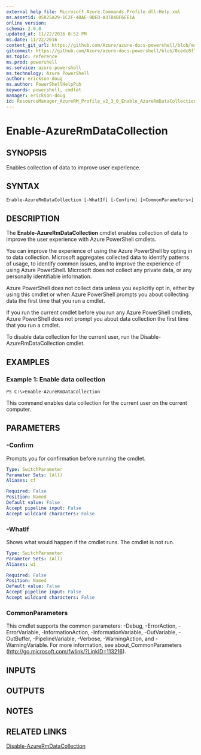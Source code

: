 ```yaml
---
external help file: Microsoft.Azure.Commands.Profile.dll-Help.xml
ms.assetid: 05825A29-1C2F-4BAE-9DED-A37B4BF6EE1A
online version: 
schema: 2.0.0
updated_at: 11/22/2016 8:52 PM
ms.date: 11/22/2016
content_git_url: https://github.com/Azure/azure-docs-powershell/blob/master/azureps-cmdlets-docs/ResourceManager/AzureRM.Profile/v2.3.0/Enable-AzureRmDataCollection.md
gitcommit: https://github.com/Azure/azure-docs-powershell/blob/0cedc8f73bc96cf5ac4c69144e17b3de601fd3cc/azureps-cmdlets-docs/ResourceManager/AzureRM.Profile/v2.3.0/Enable-AzureRmDataCollection.md
ms.topic: reference
ms.prod: powershell
ms.service: azure-powershell
ms.technology: Azure PowerShell
author: erickson-doug
ms.author: PowerShellHelpPub
keywords: powershell, cmdlet
manager: erickson-doug
id: ResourceManager_AzureRM_Profile_v2_3_0_Enable_AzureRmDataCollection_md
---
```


# Enable-AzureRmDataCollection

## SYNOPSIS
Enables collection of data to improve user experience.

## SYNTAX

```
Enable-AzureRmDataCollection [-WhatIf] [-Confirm] [<CommonParameters>]
```

## DESCRIPTION
The **Enable-AzureRmDataCollection** cmdlet enables collection of data to improve the user experience with Azure PowerShell cmdlets.

You can improve the experience of using the Azure PowerShell by opting in to data collection.
Microsoft aggregates collected data to identify patterns of usage, to identify common issues, and to improve the experience of using Azure PowerShell.
Microsoft does not collect any private data, or any personally identifiable information.

Azure PowerShell does not collect data unless you explicitly opt in, either by using this cmdlet or when Azure PowerShell prompts you about collecting data the first time that you run a cmdlet.

If you run the current cmdlet before you run any Azure PowerShell cmdlets, Azure PowerShell does not prompt you about data collection the first time that you run a cmdlet.

To disable data collection for the current user, run the Disable-AzureRmDataCollection cmdlet.

## EXAMPLES

### Example 1: Enable data collection
```
PS C:\>Enable-AzureRmDataCollection
```

This command enables data collection for the current user on the current computer.

## PARAMETERS

### -Confirm
Prompts you for confirmation before running the cmdlet.

```yaml
Type: SwitchParameter
Parameter Sets: (All)
Aliases: cf

Required: False
Position: Named
Default value: False
Accept pipeline input: False
Accept wildcard characters: False
```

### -WhatIf
Shows what would happen if the cmdlet runs.
The cmdlet is not run.

```yaml
Type: SwitchParameter
Parameter Sets: (All)
Aliases: wi

Required: False
Position: Named
Default value: False
Accept pipeline input: False
Accept wildcard characters: False
```

### CommonParameters
This cmdlet supports the common parameters: -Debug, -ErrorAction, -ErrorVariable, -InformationAction, -InformationVariable, -OutVariable, -OutBuffer, -PipelineVariable, -Verbose, -WarningAction, and -WarningVariable. For more information, see about_CommonParameters (http://go.microsoft.com/fwlink/?LinkID=113216).

## INPUTS

## OUTPUTS

## NOTES

## RELATED LINKS

[Disable-AzureRmDataCollection](xref:ResourceManager/AzureRM.Profile/v2.3.0/Disable-AzureRmDataCollection.md)


